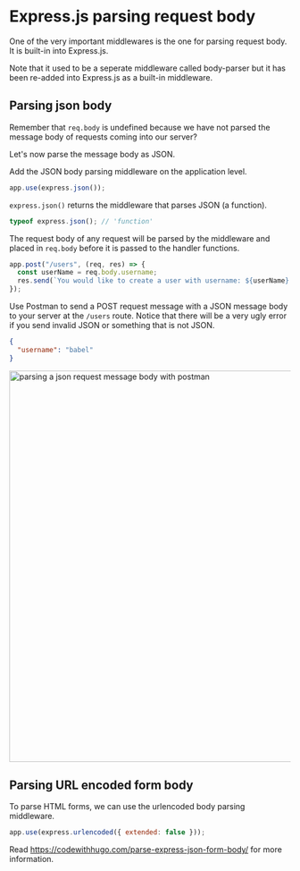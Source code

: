 # Express.js parsing request body

One of the very important middlewares is the one for parsing request body. It is built-in into Express.js.

Note that it used to be a seperate middleware called body-parser but it has been re-added into Express.js as a built-in middleware.

## Parsing json body

Remember that `req.body` is undefined because we have not parsed the message body of requests coming into our server?

Let's now parse the message body as JSON.

Add the JSON body parsing middleware on the application level.

```js
app.use(express.json());
```

`express.json()` returns the middleware that parses JSON (a function).

```js
typeof express.json(); // 'function'
```

The request body of any request will be parsed by the middleware and placed in `req.body` before it is passed to the handler functions.

```js
app.post("/users", (req, res) => {
  const userName = req.body.username;
  res.send(`You would like to create a user with username: ${userName}.`);
});
```

Use Postman to send a POST request message with a JSON message body to your server at the `/users` route. Notice that there will be a very ugly error if you send invalid JSON or something that is not JSON.

```json
{
  "username": "babel"
}
```

<img src="backend-web-development/_media/parsing-json-request-body.png" alt="parsing a json request message body with postman" width="700"/>

## Parsing URL encoded form body

To parse HTML forms, we can use the urlencoded body parsing middleware.

```js
app.use(express.urlencoded({ extended: false }));
```

Read https://codewithhugo.com/parse-express-json-form-body/ for more information.

